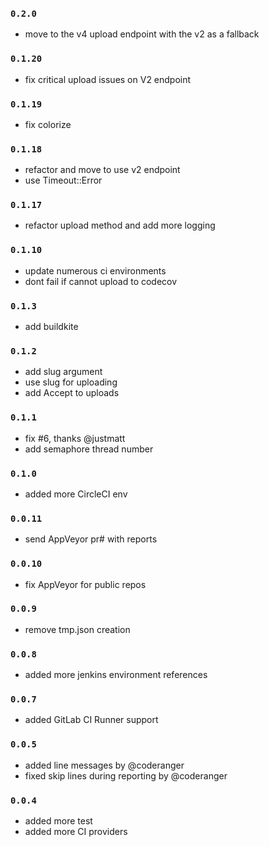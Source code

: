 ### `0.2.0`
- move to the v4 upload endpoint with the v2 as a fallback

### `0.1.20`
- fix critical upload issues on V2 endpoint

### `0.1.19`
- fix colorize

### `0.1.18`
- refactor and move to use v2 endpoint
- use Timeout::Error

### `0.1.17`
- refactor upload method and add more logging

### `0.1.10`
- update numerous ci environments
- dont fail if cannot upload to codecov

### `0.1.3`
- add buildkite

### `0.1.2`
- add slug argument
- use slug for uploading
- add Accept to uploads

### `0.1.1`
- fix #6, thanks @justmatt
- add semaphore thread number

### `0.1.0`
- added more CircleCI env

### `0.0.11`
- send AppVeyor pr# with reports

### `0.0.10`
- fix AppVeyor for public repos

### `0.0.9`
- remove tmp.json creation

### `0.0.8`
- added more jenkins environment references

### `0.0.7`
- added GitLab CI Runner support

### `0.0.5`
- added line messages by @coderanger
- fixed skip lines during reporting by @coderanger

### `0.0.4`
- added more test
- added more CI providers
